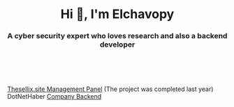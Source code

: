 <h1 align="center">Hi 👋, I'm Elchavopy</h1>
<h3 align="center">A cyber security expert who loves research and also a backend developer</h3><br><br>
<a href="https://github.com/Vparonline/"> <br><br>
Thesellix.site <a href="https://www.thesellix.site">Management Panel</a> (The project was completed last year)<br>
DotNetHaber <a href="https://www.dotnethaber.com">Company Backend</a> <br>

  
